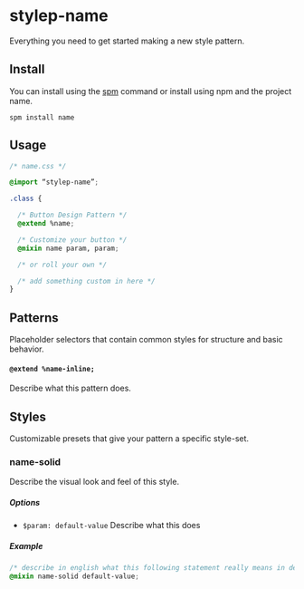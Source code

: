 # stylep-name

Everything you need to get started making a new style pattern.

## Install
You can install using the [spm](https://github.com/stylep/stylep) command or install using npm and the project name.

``` shell
spm install name
```

## Usage
``` css
/* name.css */

@import “stylep-name”;

.class {

  /* Button Design Pattern */
  @extend %name;

  /* Customize your button */
  @mixin name param, param;

  /* or roll your own */

  /* add something custom in here */
}
```

## Patterns
Placeholder selectors that contain common styles for structure and basic behavior.

#### `@extend %name-inline;`
Describe what this pattern does.

## Styles
Customizable presets that give your pattern a specific style-set.

### name-solid
Describe the visual look and feel of this style.

##### Options

* `$param: default-value` Describe what this does

##### Example
```css
/* describe in english what this following statement really means in detail */
@mixin name-solid default-value;
```


